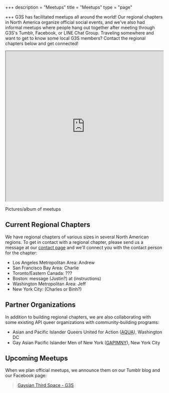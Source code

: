 +++
description = "Meetups"
title = "Meetups"
type = "page"

+++
G3S has facilitated meetups all around the world! Our regional chapters in North America organize official social events, and we've also had informal meetups where people hang out together after meeting through G3S's Tumblr, Facebook, or LINE Chat Group. Traveling somewhere and want to get to know some local G3S members? Contact the regional chapters below and get connected!

<iframe src="https://www.google.com/maps/d/u/0/embed?mid=11zYeY6ifzc83GjO98WY355jNeSc" width="100%" height="480"></iframe>

Pictures/album of meetups

## Current Regional Chapters

We have regional chapters of various sizes in several North American regions. To get in contact with a regional chapter, please send us a message at our [contact page](/contact/) and we'll connect you with the contact person for the chapter:

- Los Angeles Metropolitan Area: Andrew
- San Francisco Bay Area: Charlie
- Toronto/Eastern Canada: ???
- Boston: message (Justin?) at (instructions)
- Washington Metropolitan Area: Jeff
- New York City: (Charles or Binh?)

## Partner Organizations

In addition to building regional chapters, we are also collaborating with some existing API queer organizations with community-building programs:

- Asian and Pacific Islander Queers United for Action ([AQUA](http://www.aquadc.us)), Washington DC
- Gay Asian Pacific Islander Men of New York ([GAPIMNY](http://gapimny.org)), New York City

## Upcoming Meetups

When we plan official meetups, we announce them on our Tumblr blog and our Facebook page:

<div id="fb-root"></div>
<script>(function(d, s, id) {
  var js, fjs = d.getElementsByTagName(s)[0];
  if (d.getElementById(id)) return;
  js = d.createElement(s); js.id = id;
  js.src = "//connect.facebook.net/en_US/sdk.js#xfbml=1&version=v2.10";
  fjs.parentNode.insertBefore(js, fjs);
}(document, 'script', 'facebook-jssdk'));</script>

<div class="fb-page" data-href="https://www.facebook.com/gaysianthirdspace/" data-tabs="events" data-width="500" data-height="500" data-small-header="true" data-adapt-container-width="true" data-hide-cover="true" data-show-facepile="false"><blockquote cite="https://www.facebook.com/gaysianthirdspace/" class="fb-xfbml-parse-ignore"><a href="https://www.facebook.com/gaysianthirdspace/">Gaysian Third Space - G3S</a></blockquote></div>
